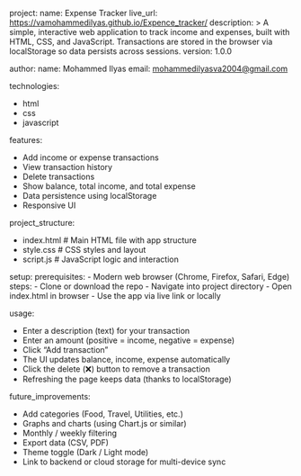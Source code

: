 project:
  name: Expense Tracker
  live_url: https://vamohammedilyas.github.io/Expence_tracker/
  description: >
    A simple, interactive web application to track income and expenses,
    built with HTML, CSS, and JavaScript. Transactions are stored in the
    browser via localStorage so data persists across sessions.
  version: 1.0.0

author:
  name: Mohammed Ilyas
  email: mohammedilyasva2004@gmail.com
 

technologies:
  - html
  - css
  - javascript


features:
  - Add income or expense transactions
  - View transaction history
  - Delete transactions
  - Show balance, total income, and total expense
  - Data persistence using localStorage
  - Responsive UI

project_structure:
  - index.html       # Main HTML file with app structure
  - style.css        # CSS styles and layout
  - script.js        # JavaScript logic and interaction

setup:
  prerequisites:
    - Modern web browser (Chrome, Firefox, Safari, Edge)
  steps:
    - Clone or download the repo
    - Navigate into project directory
    - Open index.html in browser
    - Use the app via live link or locally

usage:
  - Enter a description (text) for your transaction
  - Enter an amount (positive = income, negative = expense)
  - Click “Add transaction”
  - The UI updates balance, income, expense automatically
  - Click the delete (❌) button to remove a transaction
  - Refreshing the page keeps data (thanks to localStorage)

future_improvements:
  - Add categories (Food, Travel, Utilities, etc.)
  - Graphs and charts (using Chart.js or similar)
  - Monthly / weekly filtering
  - Export data (CSV, PDF)
  - Theme toggle (Dark / Light mode)
  - Link to backend or cloud storage for multi-device sync

